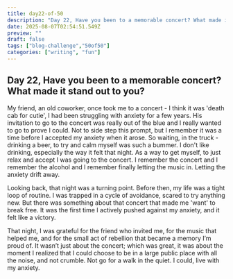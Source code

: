 ```yaml
---
title: day22-of-50
description: "Day 22, Have you been to a memorable concert? What made it stand out to you?"
date: 2025-08-07T02:54:51.549Z
preview: ""
draft: false
tags: ["blog-challenge","50of50"]
categories: ["writing", "fun"]
---
```


## Day 22, Have you been to a memorable concert? What made it stand out to you?

My friend, an old coworker, once took me to a concert - I think it was 'death cab for cutie', I had been struggling with anxiety for a few years. His invitation to go to the concert was really out of the blue and I really wanted to go to prove I could. Not to side step this prompt, but I remember it was a time before I accepted my anxiety when it arose. So waiting, in the truck - drinking a beer, to try and calm myself was such a bummer. I don't like drinking, especially the way it felt that night. As a way to get myself, to just relax and accept I was going to the concert. I remember the concert and I remember the alcohol and I remember finally letting the music in. Letting the anxiety drift away. 

Looking back, that night was a turning point. Before then, my life was a tight loop of routine. I was trapped in a cycle of avoidance, scared to try anything new. But there was something about that concert that made me 'want' to break free. It was the first time I actively pushed against my anxiety, and it felt like a victory.  

That night, I was grateful for the friend who invited me, for the music that helped me, and for the small act of rebellion that became a memory I’m proud of. It wasn’t just about the concert; which was great, it was about the moment I realized that I could choose to be in a large public place with all the noise, and not crumble. Not go for a walk in the quiet. I could, live with my anxiety.